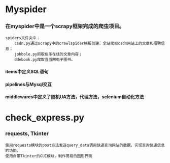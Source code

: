 # Myspider
### 在myspider中是一个scrapy框架完成的爬虫项目。
    spiders文件夹中：
        csdn.py通过scrapy中的crawlspider模板创建，全站爬取csdn网站上的文章和招聘信息；
        jobbole.py抓取伯乐在线的文章内容；
        ddebook.py爬取当当网电子图书。
#### items中定义SQL语句
#### pipelines与Mysql交互
#### middlewares中定义了随机UA方法，代理方法，selenium自动化方法


# check_express.py
### requests, Tkinter
    使用requests模块的post方法发送query_data调用快递查询网站的数据，实现查询快递信息的功能，
    使用自带Tkinter的GUI模块，制作简易的图形界面
